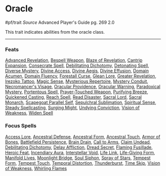 # Oracle
#pf/trait 
*Source* Advanced Player's Guide pg. 269 2.0

This trait indicates abilities from the oracle class.

---

### Feats
[Advanced Revelation](Advanced%20Revelation), [Bespell Weapon](Bespell%20Weapon), [Blaze of Revelation](Blaze%20of%20Revelation), [Cantrip Expansion](Cantrip%20Expansion), [Consecrate Spell](Consecrate%20Spell), [Debilitating Dichotomy](../Magic/Focus%20Spells/Level%204/Debilitating%20Dichotomy.md), [Detonating Spell](Detonating%20Spell), [Diverse Mystery](Diverse%20Mystery), [Divine Access](Divine%20Access), [Divine Aegis](Divine%20Aegis), [Divine Effusion](Divine%20Effusion), [Domain Acumen](Domain%20Acumen), [Domain Fluency](Domain%20Fluency), [Forestall Curse](Forestall%20Curse), [Glean Lore](Glean%20Lore), [Greater Revelation](Greater%20Revelation), [Irezoko Tattoo](Irezoko%20Tattoo), [Magic Sense](Magic%20Sense), [Mysterious Repertoire](Mysterious%20Repertoire), [Mystery Conduit](Mystery%20Conduit), [Necromancer's Visage](Necromancer's%20Visage), [Oracular Providence](Oracular%20Providence), [Oracular Warning](Oracular%20Warning), [Paradoxical Mystery](Paradoxical%20Mystery), [Portentous Spell](Portentous%20Spell), [Prayer-Touched Weapon](Prayer-Touched%20Weapon), [Purifying Breeze](Purifying%20Breeze), [Quickened Casting](Quickened%20Casting), [Reach Spell](Reach%20Spell), [Read Disaster](Read%20Disaster), [Sacral Lord](Sacral%20Lord), [Sacral Monarch](Sacral%20Monarch), [Scapegoat Parallel Self](Scapegoat%20Parallel%20Self), [Sepulchral Sublimation](Sepulchral%20Sublimation), [Spiritual Sense](Spiritual%20Sense), [Steady Spellcasting](Steady%20Spellcasting), [Surging Might](Surging%20Might), [Undying Conviction](Undying%20Conviction), [Vision of Weakness](../Magic/Focus%20Spells/Level%202/Vision%20of%20Weakness.md), [Widen Spell](Widen%20Spell)

### Focus Spells
[Access Lore](../Magic/Focus%20Spells/Level%203/Access%20Lore.md), [Ancestral Defense](../Magic/Focus%20Spells/Level%203/Ancestral%20Defense.md), [Ancestral Form](../Magic/Focus%20Spells/Level%206/Ancestral%20Form.md), [Ancestral Touch](../Magic/Focus%20Spells/Level%201/Ancestral%20Touch.md), [Armor of Bones](../Magic/Focus%20Spells/Level%203/Armor%20of%20Bones.md), [Battlefield Persistence](../Magic/Focus%20Spells/Level%203/Battlefield%20Persistence.md), [Brain Drain](../Magic/Focus%20Spells/Level%201/Brain%20Drain.md), [Call to Arms](../Magic/Focus%20Spells/Level%201/Call%20to%20Arms.md), [Claim Undead](../Magic/Focus%20Spells/Level%206/Claim%20Undead.md), [Debilitating Dichotomy](../Magic/Focus%20Spells/Level%204/Debilitating%20Dichotomy.md), [Delay Affliction](../Magic/Focus%20Spells/Level%203/Delay%20Affliction.md), [Dread Secret](../Magic/Focus%20Spells/Level%206/Dread%20Secret.md), [Flaming Fusillade](../Magic/Focus%20Spells/Level%206/Flaming%20Fusillade.md), [Heroic Feat](../Magic/Focus%20Spells/Level%206/Heroic%20Feat.md), [Incendiary Aura](../Magic/Focus%20Spells/Level%201/Incendiary%20Aura.md), [Interstellar Void](../Magic/Focus%20Spells/Level%203/Interstellar%20Void.md), [Life Link](../Magic/Focus%20Spells/Level%201/Life%20Link.md), [Life-Giving Form](../Magic/Focus%20Spells/Level%206/Life-Giving%20Form.md), [Manifold Lives](../Magic/Focus%20Spells/Level%206/Manifold%20Lives.md), [Moonlight Bridge](../Magic/Focus%20Spells/Level%206/Moonlight%20Bridge.md), [Soul Siphon](../Magic/Focus%20Spells/Level%201/Soul%20Siphon.md), [Spray of Stars](../Magic/Focus%20Spells/Level%201/Spray%20of%20Stars.md), [Tempest Form](../Magic/Focus%20Spells/Level%206/Tempest%20Form.md), [Tempest Touch](../Magic/Focus%20Spells/Level%201/Tempest%20Touch.md), [Temporal Distortion](../Magic/Focus%20Spells/Level%201/Temporal%20Distortion.md), [Thunderburst](../Magic/Focus%20Spells/Level%203/Thunderburst.md), [Time Skip](../Magic/Focus%20Spells/Level%203/Time%20Skip.md), [Vision of Weakness](../Magic/Focus%20Spells/Level%202/Vision%20of%20Weakness.md), [Whirling Flames](../Magic/Focus%20Spells/Level%203/Whirling%20Flames.md)